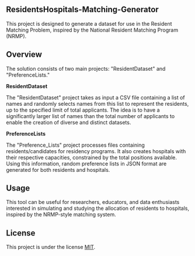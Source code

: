 ## ResidentsHospitals-Matching-Generator

This project is designed to generate a dataset for use in the Resident Matching Problem, inspired by the National Resident Matching Program (NRMP).


## Overview

The solution consists of two main projects: "ResidentDataset" and "PreferenceLists."

**ResidentDataset**

The "ResidentDataset" project takes as input a CSV file containing a list of names and randomly selects names from this list to represent the residents, up to the specified limit of total applicants. The idea is to have a significantly larger list of names than the total number of applicants to enable the creation of diverse and distinct datasets.

**PreferenceLists**

The "Preference_Lists" project processes files containing residents/candidates for residency programs. It also creates hospitals with their respective capacities, constrained by the total positions available. Using this information, random preference lists in JSON format are generated for both residents and hospitals.


## Usage
This tool can be useful for researchers, educators, and data enthusiasts interested in simulating and studying the allocation of residents to hospitals, inspired by the NRMP-style matching system.
## License
This project is under the license [MIT](./LICENSE.txt).
